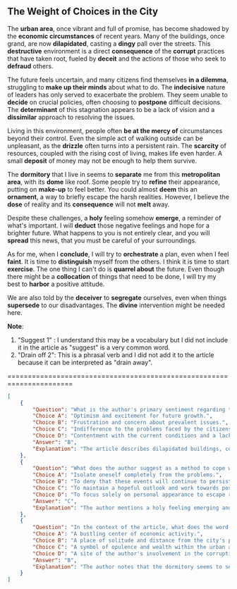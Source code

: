 ## The Weight of Choices in the City

The **urban area**, once vibrant and full of promise, has become shadowed by the **economic circumstances** of recent years. Many of the buildings, once grand, are now **dilapidated**, casting a **dingy** pall over the streets. This **destructive** environment is a direct **consequence** of the **corrupt** practices that have taken root, fueled by **deceit** and the actions of those who seek to **defraud** others.

The future feels uncertain, and many citizens find themselves **in a dilemma**, struggling to **make up their minds** about what to do. The **indecisive** nature of leaders has only served to exacerbate the problem. They seem unable to **decide** on crucial policies, often choosing to **postpone** difficult decisions. The **determinant** of this stagnation appears to be a lack of vision and a **dissimilar** approach to resolving the issues.

Living in this environment, people often **be at the mercy of** circumstances beyond their control. Even the simple act of walking outside can be unpleasant, as the **drizzle** often turns into a persistent rain. The **scarcity** of resources, coupled with the rising cost of living, makes life even harder. A small **deposit** of money may not be enough to help them survive.

The **dormitory** that I live in seems to **separate** me from this **metropolitan area**, with its **dome** like roof. Some people try to **refine** their appearance, putting on **make-up** to feel better. You could almost **deem** this an **ornament**, a way to briefly escape the harsh realities. However, I believe the **dose** of reality and its **consequence** will not **melt** away.

Despite these challenges, a **holy** feeling somehow **emerge**, a reminder of what's important. I will **deduct** those negative feelings and hope for a brighter future. What happens to you is not entirely clear, and you will **spread** this news, that you must be careful of your surroundings.

As for me, when I **conclude**, I will try to **orchestrate** a plan, even when I feel **faint**. It is time to **distinguish** myself from the others. I think it is time to start **exercise**. The one thing I can't do is **quarrel about** the future. Even though there might be a **collocation** of things that need to be done, I will try my best to **harbor** a positive attitude.

We are also told by the **deceiver** to **segregate** ourselves, even when things **supersede** to our disadvantages. The **divine** intervention might be needed here.

**Note**:
1.  "Suggest 1" : I understand this may be a vocabulary but I did not include it in the article as "suggest" is a very common word.
2.  "Drain off 2": This is a phrasal verb and I did not add it to the article because it can be interpreted as "drain away".


======================================================================

```json
[
    {
        "Question": "What is the author's primary sentiment regarding the city's current state?",
        "Choice A": "Optimism and excitement for future growth.",
        "Choice B": "Frustration and concern about prevalent issues.",
        "Choice C": "Indifference to the problems faced by the citizens.",
        "Choice D": "Contentment with the current conditions and a lack of desire for change.",
        "Answer": "B",
        "Explanation": "The article describes dilapidated buildings, corrupt practices, and difficult living conditions, indicating the author's frustration and concern."
    },
    {
        "Question": "What does the author suggest as a method to cope with the difficult circumstances?",
        "Choice A": "Isolate oneself completely from the problems.",
        "Choice B": "To deny that these events will continue to persist.",
        "Choice C": "To maintain a hopeful outlook and work towards positive change.",
        "Choice D": "To focus solely on personal appearance to escape reality.",
        "Answer": "C",
        "Explanation": "The author mentions a holy feeling emerging and a desire to deduct negative feelings, and also mentions that it is time to start exercise and to harbor a positive attitude, suggesting a hopeful outlook."
    },
    {
        "Question": "In the context of the article, what does the word \"dormitory\" most likely represent?",
        "Choice A": "A bustling center of economic activity.",
        "Choice B": "A place of solitude and distance from the city's problems.",
        "Choice C": "A symbol of opulence and wealth within the urban area.",
        "Choice D": "A site of the author's involvement in the corruption.",
        "Answer": "B",
        "Explanation": "The author notes that the dormitory seems to separate him from the urban area. The roof acts like a dome, creating a sense of distance."
    }
]
```